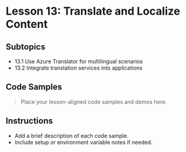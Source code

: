 # Lesson 13: Translate and Localize Content

## Subtopics
- 13.1 Use Azure Translator for multilingual scenarios
- 13.2 Integrate translation services into applications

## Code Samples

> Place your lesson-aligned code samples and demos here.

## Instructions
- Add a brief description of each code sample.
- Include setup or environment variable notes if needed. 